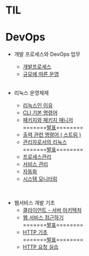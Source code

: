 # TIL


# DevOps
-  개발 프로세스와 DevOps 업무
    -    [개발프로세스](whatIsTheDevOps/개발_프로세스.md)
    -    [규모에 따른 운영](https://github.com/Hoonology/TIL/blob/main/whatIsTheDevOps/규모에_따른_운영.md)   
   </br>

- 리눅스 운영체제
    - [리눅스인 이유](/linux/1_%EB%A6%AC%EB%88%85%EC%8A%A4%EC%9D%B8_%EC%9D%B4%EC%9C%A0.md)
    - [CLI 기본 명령어](/linux/2_CLI%20_%EA%B8%B0%EB%B3%B8_%EB%AA%85%EB%A0%B9%EC%96%B4.md)
    - [패키지와 패키지 매니저](/linux/3_%ED%8C%A8%ED%82%A4%EC%A7%80%EC%99%80_%ED%8C%A8%ED%82%A4%EC%A7%80%EB%A7%A4%EB%8B%88%EC%A0%80.md)  
    =======[발표](/linux/%EB%B0%9C%ED%91%9C.md)========
    - [출력 관련 명령어 ( 스트림 )](/linux/4_%EC%B6%9C%EB%A0%A5_%EA%B4%80%EB%A0%A8_%EB%AA%85%EB%A0%B9%EC%96%B4_(%EC%8A%A4%ED%8A%B8%EB%A6%BC).md)
    - [관리자로서의 리눅스](/linux/5_%EA%B4%80%EB%A6%AC%EC%9E%90%EB%A1%9C%EC%84%9C%EC%9D%98_%EB%A6%AC%EB%88%85%EC%8A%A4.md)  
     =======[발표](/linux/%EB%B0%9C%ED%91%9C2.md)========
    - [프로세스관리](/linux/6_%ED%94%84%EB%A1%9C%EC%84%B8%EC%8A%A4%EA%B4%80%EB%A6%AC.md)
    - [서비스 관리](/linux/7_%EC%84%9C%EB%B9%84%EC%8A%A4%EA%B4%80%EB%A6%AC.md)
    - [자동화](/linux/8_%EC%9E%90%EB%8F%99%ED%99%94.md)
    - [시스템 모니터링](/linux/9_%EC%8B%9C%EC%8A%A4%ED%85%9C_%EB%AA%A8%EB%8B%88%ED%84%B0%EB%A7%81.md)

</br>

- 웹서비스 개발 기초  
    - [클라이언트 - 서버 아키텍처]()
    - [웹 서비스 접근하기]()  
    =======[발표]()========
    - [HTTP 기초]()  
    =======[발표]()========
    - [HTTP 요청 실습]()
